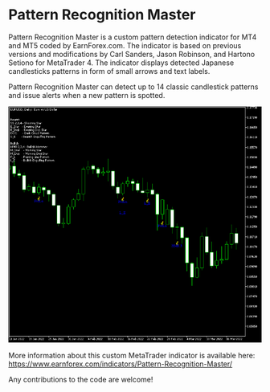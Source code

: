 # Pattern Recognition Master

Pattern Recognition Master is a custom pattern detection indicator for MT4 and MT5 coded by EarnForex.com. The indicator is based on previous versions and modifications by Carl Sanders, Jason Robinson, and Hartono Setiono for MetaTrader 4. The indicator displays detected Japanese candlesticks patterns in form of small arrows and text labels.

Pattern Recognition Master can detect up to 14 classic candlestick patterns and issue alerts when a new pattern is spotted.

![Pattern Recognition Master indicator shows some of the detected candlestick patterns](https://github.com/EarnForex/Pattern-Recognition-Master/blob/main/README_Images/pattern-recognition-master-detects-some-bullish-candlestick-patterns.png)

More information about this custom MetaTrader indicator is available here: https://www.earnforex.com/indicators/Pattern-Recognition-Master/

Any contributions to the code are welcome!
